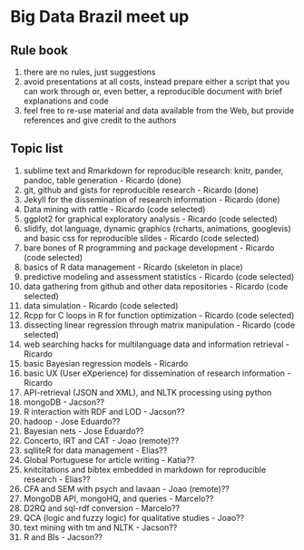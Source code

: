 # Big Data Brazil meet up


## Rule book

1. there are no rules, just suggestions
1. avoid presentations at all costs, instead prepare either a script that you can work through or, even better, a reproducible document with brief explanations and code
1. feel free to re-use material and data available from the Web, but provide references and give credit to the authors


## Topic list

1. sublime text and Rmarkdown for reproducible research: knitr, pander, pandoc, table generation - Ricardo (done)
1. git, github and gists for reproducible research - Ricardo (done)
1. Jekyll for the dissemination of research information - Ricardo (done)
1. Data mining with rattle - Ricardo (code selected)
1. ggplot2 for graphical exploratory analysis - Ricardo (code selected)
1. slidify, dot language, dynamic graphics (rcharts, animations, googlevis) and basic css for reproducible slides - Ricardo (code selected)
1. bare bones of R programming and package development - Ricardo (code selected)
1. basics of R data management - Ricardo (skeleton in place)
1. predictive modeling and assessment statistics - Ricardo (code selected)
1. data gathering from github and other data repositories - Ricardo (code selected)
1. data simulation - Ricardo (code selected)
1. Rcpp for C loops in R for function optimization - Ricardo (code selected)
1. dissecting linear regression through matrix manipulation - Ricardo (code selected)
1. web searching hacks for multilanguage data and information retrieval - Ricardo
1. basic Bayesian regression models - Ricardo
1. basic UX (User eXperience) for dissemination of research information - Ricardo
2. API-retrieval (JSON and XML), and NLTK processing using python
1. mongoDB - Jacson??
1. R interaction with RDF and LOD - Jacson??
1. hadoop - Jose Eduardo??
1. Bayesian nets - Jose Eduardo??
1. Concerto, IRT and CAT - Joao (remote)??
1. sqlliteR for data management - Elias??
1. Global Portuguese for article writing - Katia??
1. knitcitations and bibtex embedded in markdown for reproducible research - Elias??
1. CFA and SEM with psych and lavaan - Joao (remote)??
1. MongoDB API, mongoHQ, and queries - Marcelo??
1. D2RQ and sql-rdf conversion - Marcelo??
1. QCA (logic and fuzzy logic) for qualitative studies - Joao??
1. text mining with tm and NLTK - Jacson??
1. R and BIs - Jacson??